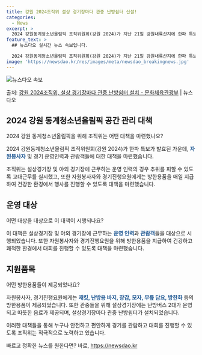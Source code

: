 ```yaml
---
title: 강원 2024조직위 설상 경기장마다 관중 난방쉼터 신설!
categories:
  - News
excerpt: >
  2024 강원동계청소년올림픽 조직위원회(강원 2024)가 지난 21일 강원내륙산지에 한파 특보가 발효된 가운…
feature_text: >
  ## 뉴스다오 실시간 뉴스 속보입니다.

  2024 강원동계청소년올림픽 조직위원회(강원 2024)가 지난 21일 강원내륙산지에 한파 특보가 발효된 가운…
image: 'https://newsdao.kr/res/images/meta/newsdao_breakingnews.jpg'
---
```


![뉴스다오 속보](https://newsdao.kr/res/images/meta/newsdao_breakingnews.jpg)

<p>출처: <a href="https://newsdao.kr/3065" rel="dofollow">강원 2024조직위, 설상 경기장마다 관중 난방쉼터 설치 - 문화체육관광부</a> | 뉴스다오</p>

<h2 data-ke-size="size26">2024 강원 동계청소년올림픽 공간 관리 대책</h2>
2024 강원 동계청소년올림픽을 위해 조직위는 어떤 대책을 마련했나요?

<p data-ke-size="size16">2024 강원동계청소년올림픽 조직위원회(강원 2024)가 한파 특보가 발효된 가운데, <b><span style="color: #1a5490;">자원봉사자</span></b> 및 경기 운영인력과 관람객들에 대한 대책을 마련했습니다.</p>

조직위는 설상경기장 및 야외 경기장에 근무하는 운영 인력의 경우 추위를 피할 수 있도록 교대근무를 실시했고, 또한 자원봉사자와 경기진행요원에게는 방한용품을 매일 지급하여 건강한 환경에서 행사를 진행할 수 있도록 대책을 마련했습니다.

<h2 data-ke-size="size26">운영 대상</h2>
어떤 대상을 대상으로 이 대책이 시행되나요?

<p data-ke-size="size16">이 대책은 설상경기장 및 야외 경기장에 근무하는 <b><span style="color: #1a5490;">운영 인력</span></b>과 <b><span style="color: #1a5490;">관람객</span></b>들을 대상으로 시행되었습니다. 또한 자원봉사자와 경기진행요원을 위해 방한용품을 지급하여 건강하고 쾌적한 환경에서 대회를 진행할 수 있도록 대책을 마련했습니다.</p>

<h2 data-ke-size="size26">지원품목</h2>
어떤 방한용품들이 제공되었나요?

<p data-ke-size="size16">자원봉사자, 경기진행요원에게는 <b><span style="color: #1a5490;">재킷, 난방용 바지, 장갑, 모자, 무릎 담요, 방한화</span></b> 등의 방한용품이 제공되었습니다. 또한 관중들을 위해 설상경기장에는 난방버스 2대가 운영되고 따뜻한 음료가 제공되며, 설상경기장마다 관중 난방쉼터가 설치되었습니다.</p>

이러한 대책들을 통해 누구나 안전하고 편안하게 경기를 관람하고 대회를 진행할 수 있도록 조직위는 적극적으로 노력하고 있습니다. 

빠르고 정확한 뉴스를 원한다면? 바로, <a href="https://newsdao.kr" rel="dofollow">https://newsdao.kr</a>


    

